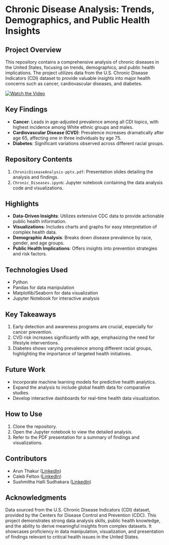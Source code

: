 # Chronic Disease Analysis: Trends, Demographics, and Public Health Insights

## Project Overview

This repository contains a comprehensive analysis of chronic diseases in the United States, focusing on trends, demographics, and public health implications. The project utilizes data from the U.S. Chronic Disease Indicators (CDI) dataset to provide valuable insights into major health concerns such as cancer, cardiovascular diseases, and diabetes.

[![Watch the Video](https://img.youtube.com/vi/HowJubUNq74/0.jpg)](https://youtu.be/HowJubUNq74)

## Key Findings

- **Cancer**: Leads in age-adjusted prevalence among all CDI topics, with highest incidence among White ethnic groups and males.
- **Cardiovascular Disease (CVD)**: Prevalence increases dramatically after age 65, affecting one in three individuals by age 75.
- **Diabetes**: Significant variations observed across different racial groups.

## Repository Contents

1. `ChronicDiseaseAnalysis-pptx.pdf`: Presentation slides detailing the analysis and findings.
2. `Chronic_Diseases.ipynb`: Jupyter notebook containing the data analysis code and visualizations.

## Highlights

- **Data-Driven Insights**: Utilizes extensive CDC data to provide actionable public health information.
- **Visualizations**: Includes charts and graphs for easy interpretation of complex health data.
- **Demographic Analysis**: Breaks down disease prevalence by race, gender, and age groups.
- **Public Health Implications**: Offers insights into prevention strategies and risk factors.

## Technologies Used

- Python
- Pandas for data manipulation
- Matplotlib/Seaborn for data visualization
- Jupyter Notebook for interactive analysis

## Key Takeaways

1. Early detection and awareness programs are crucial, especially for cancer prevention.
2. CVD risk increases significantly with age, emphasizing the need for lifestyle interventions.
3. Diabetes shows varying prevalence among different racial groups, highlighting the importance of targeted health initiatives.

## Future Work

- Incorporate machine learning models for predictive health analytics.
- Expand the analysis to include global health data for comparative studies.
- Develop interactive dashboards for real-time health data visualization.

## How to Use

1. Clone the repository.
2. Open the Jupyter notebook to view the detailed analysis.
3. Refer to the PDF presentation for a summary of findings and visualizations.

## Contributors

- Arun Thakur ([LinkedIn](https://www.linkedin.com/in/thakurarun/))
- Caleb Felton ([LinkedIn](https://www.linkedin.com/in/caleb-felton/))
- Sushmitha Halli Sudhakara ([LinkedIn](https://www.linkedin.com/in/hssushmitha/))

## Acknowledgments

Data sourced from the U.S. Chronic Disease Indicators (CDI) dataset, provided by the Centers for Disease Control and Prevention (CDC). This project demonstrates strong data analysis skills, public health knowledge, and the ability to derive meaningful insights from complex datasets. It showcases proficiency in data manipulation, visualization, and presentation of findings relevant to critical health issues in the United States.